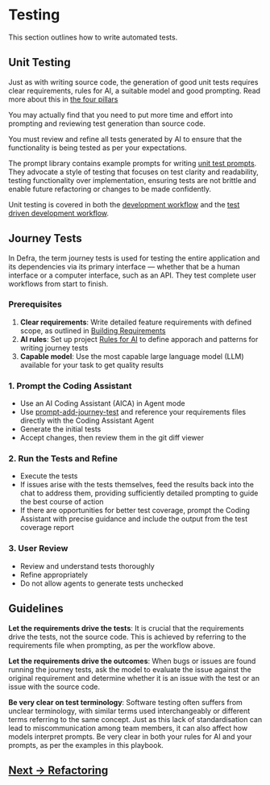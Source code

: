 # Testing

This section outlines how to write automated tests.

## Unit Testing

Just as with writing source code, the generation of good unit tests requires clear requirements, rules for AI, a suitable model and good prompting. Read more about this in [the four pillars](../getting-started/the-four-pillars.md)

You may actually find that you need to put more time and effort into prompting and reviewing test generation than source code. 

You must review and refine all tests generated by AI to ensure that the functionality is being tested as per your expectations.

The prompt library contains example prompts for writing [unit test prompts](../appendix/prompt-library/testing/prompt-add-unit-test.md). They advocate a style of testing that focuses on test clarity and readability, testing functionality over implementation, ensuring tests are not brittle and enable future refactoring or changes to be made confidently.

Unit testing is covered in both the [development workflow](development.md) and the [test driven development workflow](test-driven-development.md). 

## Journey Tests 

In Defra, the term journey tests is used for testing the entire application and its dependencies via its primary interface — whether that be a human interface or a computer interface, such as an API. They test complete user workflows from start to finish.

### Prerequisites

1. **Clear requirements**: Write detailed feature requirements with defined scope, as outlined in [Building Requirements](building-requirements/README.md)
2. **AI rules**: Set up project [Rules for AI](../appendix/rules-for-ai/) to define apporach and patterns for writing journey tests
3. **Capable model**: Use the most capable large language model (LLM) available for your task to get quality results

### 1. Prompt the Coding Assistant

- Use an AI Coding Assistant (AICA) in Agent mode
- Use [prompt-add-journey-test](../appendix/prompt-library/testing/prompt-add-journey-test.md) and reference your requirements files directly with the Coding Assistant Agent
- Generate the initial tests
- Accept changes, then review them in the git diff viewer

### 2. Run the Tests and Refine  

- Execute the tests
- If issues arise with the tests themselves, feed the results back into the chat to address them, providing sufficiently detailed prompting to guide the best course of action
- If there are opportunities for better test coverage, prompt the Coding Assistant with precise guidance and include the output from the test coverage report

### 3. User Review  

- Review and understand tests thoroughly
- Refine appropriately
- Do not allow agents to generate tests unchecked

## Guidelines

**Let the requirements drive the tests**: It is crucial that the requirements drive the tests, not the source code. This is achieved by referring to the requirements file when prompting, as per the workflow above. 

**Let the requirements drive the outcomes**: When bugs or issues are found running the journey tests, ask the model to evaluate the issue against the original requirement and determine whether it is an issue with the test or an issue with the source code. 

**Be very clear on test terminology**: Software testing often suffers from unclear terminology, with similar terms used interchangeably or different terms referring to the same concept. Just as this lack of standardisation can lead to miscommunication among team members, it can also affect how models interpret prompts. Be very clear in both your rules for AI and your prompts, as per the examples in this playbook.

## [Next -> Refactoring](refactoring.md)